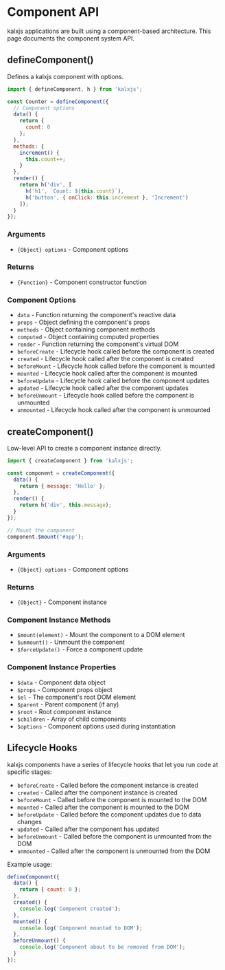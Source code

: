 <!-- kalxjs/docs/api/component.md -->
# Component API

kalxjs applications are built using a component-based architecture. This page documents the component system API.

## defineComponent()

Defines a kalxjs component with options.

```javascript
import { defineComponent, h } from 'kalxjs';

const Counter = defineComponent({
  // Component options
  data() {
    return {
      count: 0
    };
  },
  methods: {
    increment() {
      this.count++;
    }
  },
  render() {
    return h('div', [
      h('h1', `Count: ${this.count}`),
      h('button', { onClick: this.increment }, 'Increment')
    ]);
  }
});
```

### Arguments

- `{Object} options` - Component options

### Returns

- `{Function}` - Component constructor function

### Component Options

- `data` - Function returning the component's reactive data
- `props` - Object defining the component's props
- `methods` - Object containing component methods
- `computed` - Object containing computed properties
- `render` - Function returning the component's virtual DOM
- `beforeCreate` - Lifecycle hook called before the component is created
- `created` - Lifecycle hook called after the component is created
- `beforeMount` - Lifecycle hook called before the component is mounted
- `mounted` - Lifecycle hook called after the component is mounted
- `beforeUpdate` - Lifecycle hook called before the component updates
- `updated` - Lifecycle hook called after the component updates
- `beforeUnmount` - Lifecycle hook called before the component is unmounted
- `unmounted` - Lifecycle hook called after the component is unmounted

## createComponent()

Low-level API to create a component instance directly.

```javascript
import { createComponent } from 'kalxjs';

const component = createComponent({
  data() {
    return { message: 'Hello' };
  },
  render() {
    return h('div', this.message);
  }
});

// Mount the component
component.$mount('#app');
```

### Arguments

- `{Object} options` - Component options

### Returns

- `{Object}` - Component instance

### Component Instance Methods

- `$mount(element)` - Mount the component to a DOM element
- `$unmount()` - Unmount the component
- `$forceUpdate()` - Force a component update

### Component Instance Properties

- `$data` - Component data object
- `$props` - Component props object
- `$el` - The component's root DOM element
- `$parent` - Parent component (if any)
- `$root` - Root component instance
- `$children` - Array of child components
- `$options` - Component options used during instantiation

## Lifecycle Hooks

kalxjs components have a series of lifecycle hooks that let you run code at specific stages:

- `beforeCreate` - Called before the component instance is created
- `created` - Called after the component instance is created
- `beforeMount` - Called before the component is mounted to the DOM
- `mounted` - Called after the component is mounted to the DOM
- `beforeUpdate` - Called before the component updates due to data changes
- `updated` - Called after the component has updated
- `beforeUnmount` - Called before the component is unmounted from the DOM
- `unmounted` - Called after the component is unmounted from the DOM

Example usage:

```javascript
defineComponent({
  data() {
    return { count: 0 };
  },
  created() {
    console.log('Component created');
  },
  mounted() {
    console.log('Component mounted to DOM');
  },
  beforeUnmount() {
    console.log('Component about to be removed from DOM');
  }
});
```